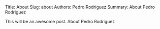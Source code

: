 Title: About
Slug: about
Authors: Pedro Rodriguez
Summary: About Pedro Rodriguez

This will be an awesome post.
About Pedro Rodriguez
